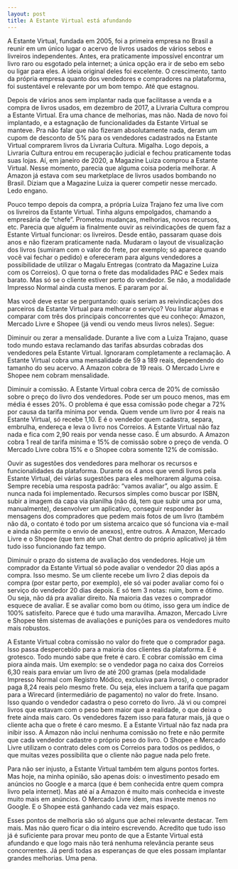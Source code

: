```yaml
---
layout: post
title: A Estante Virtual está afundando
---
```


A Estante Virtual, fundada em 2005, foi a primeira empresa no Brasil a reunir em um único lugar o acervo de livros usados de vários sebos e livreiros independentes. Antes, era praticamente impossível encontrar um livro raro ou esgotado pela internet; a única opção era ir de sebo em sebo ou ligar para eles. A ideia original deles foi excelente. O crescimento, tanto da própria empresa quanto dos vendedores e compradores na plataforma, foi sustentável e relevante por um bom tempo. Até que estagnou.

Depois de vários anos sem implantar nada que facilitasse a venda e a compra de livros usados, em dezembro de 2017, a Livraria Cultura comprou a Estante Virtual. Era uma chance de melhorias, mas não. Nada de novo foi implantado, e a estagnação de funcionalidades da Estante Virtual se manteve. Pra não falar que não fizeram absolutamente nada, deram um cupom de desconto de 5% para os vendedores cadastrados na Estante Virtual comprarem livros da Livraria Cultura. Migalha. Logo depois, a Livraria Cultura entrou em recuperação judicial e fechou praticamente todas suas lojas. Aí, em janeiro de 2020, a Magazine Luiza comprou a Estante Virtual. Nesse momento, parecia que alguma coisa poderia melhorar. A Amazon já estava com seu marketplace de livros usados bombando no Brasil. Diziam que a Magazine Luiza ia querer competir nesse mercado. Ledo engano.

Pouco tempo depois da compra, a própria Luiza Trajano fez uma live com os livreiros da Estante Virtual. Tinha alguns empolgados, chamando a empresária de “chefe”. Prometeu mudanças, melhorias, novos recursos, etc. Parecia que alguém ia finalmente ouvir as reivindicações de quem faz a Estante Virtual funcionar: os livreiros. Desde então, passaram quase dois anos e não fizeram praticamente nada. Mudaram o layout de visualização dos livros (sumiram com o valor do frete, por exemplo; só aparece quando você vai fechar o pedido) e ofereceram para alguns vendedores a possibilidade de utilizar o Magalu Entregas (contrato da Magazine Luiza com os Correios). O que torna o frete das modalidades PAC e Sedex mais barato. Mas só se o cliente estiver perto do vendedor. Se não, a modalidade Impresso Normal ainda custa menos. E pararam por aí.

Mas você deve estar se perguntando: quais seriam as reivindicações dos parceiros da Estante Virtual para melhorar o serviço? Vou listar algumas e comparar com três dos principais concorrentes que eu conheço: Amazon, Mercado Livre e Shopee (já vendi ou vendo meus livros neles). Segue:

Diminuir ou zerar a mensalidade. Durante a live com a Luiza Trajano, quase todo mundo estava reclamando das tarifas absurdas cobradas dos vendedores pela Estante Virtual. Ignoraram completamente a reclamação. A Estante Virtual cobra uma mensalidade de 59 a 189 reais, dependendo do tamanho do seu acervo. A Amazon cobra de 19 reais. O Mercado Livre e Shopee nem cobram mensalidade.

Diminuir a comissão. A Estante Virtual cobra cerca de 20% de comissão sobre o preço do livro dos vendedores. Pode ser um pouco menos, mas em média é esses 20%. O problema é que essa comissão pode chegar a 72% por causa da tarifa mínima por venda. Quem vende um livro por 4 reais na Estante Virtual, só recebe 1,10. E é o vendedor quem cadastra, separa, embrulha, endereça e leva o livro nos Correios. A Estante Virtual não faz nada e fica com 2,90 reais por venda nesse caso. É um absurdo. A Amazon cobra 1 real de tarifa mínima e 15% de comissão sobre o preço de venda. O Mercado Livre cobra 15% e o Shopee cobra somente 12% de comissão.

Ouvir as sugestões dos vendedores para melhorar os recursos e funcionalidades da plataforma. Durante os 4 anos que vendi livros pela Estante Virtual, dei várias sugestões para eles melhorarem alguma coisa. Sempre recebia uma resposta padrão: “vamos avaliar”, ou algo assim. E nunca nada foi implementado. Recursos simples como buscar por ISBN, subir a imagem da capa via planilha (não dá, tem que subir uma por uma, manualmente), desenvolver um aplicativo, conseguir responder às mensagens dos compradores que pedem mais fotos de um livro (também não dá, o contato é todo por um sistema arcaico que só funciona via e-mail e ainda não permite o envio de anexos), entre outros. A Amazon, Mercado Livre e o Shopee (que tem até um Chat dentro do próprio aplicativo) já têm tudo isso funcionando faz tempo.

Diminuir o prazo do sistema de avaliação dos vendedores. Hoje um comprador da Estante Virtual só pode avaliar o vendedor 20 dias após a compra. Isso mesmo. Se um cliente recebe um livro 2 dias depois da compra (por estar perto, por exemplo), ele só vai poder avaliar como foi o serviço do vendedor 20 dias depois. E só tem 3 notas: ruim, bom e ótimo. Ou seja, não dá pra avaliar direito. Na maioria das vezes o comprador esquece de avaliar. E se avaliar como bom ou ótimo, isso gera um índice de 100% satisfeito. Parece que é tudo uma maravilha. Amazon, Mercado Livre e Shopee têm sistemas de avaliações e punições para os vendedores muito mais robustos.

A Estante Virtual cobra comissão no valor do frete que o comprador paga. Isso passa despercebido para a maioria dos clientes da plataforma. E é grotesco. Todo mundo sabe que frete é caro. E cobrar comissão em cima piora ainda mais. Um exemplo: se o vendedor paga no caixa dos Correios 6,30 reais para enviar um livro de até 200 gramas (pela modalidade Impresso Normal com Registro Módico, exclusiva para livros), o comprador paga 8,24 reais pelo mesmo frete. Ou seja, eles incluem a tarifa que pagam para a Wirecard (intermediário de pagamento) no valor do frete. Insano. Isso quando o vendedor cadastra o peso correto do livro. Já vi ou comprei livros que estavam com o peso bem maior que a realidade, o que deixa o frete ainda mais caro. Os vendedores fazem isso para faturar mais, já que o cliente acha que o frete é caro mesmo. E a Estante Virtual não faz nada pra inibir isso. A Amazon não inclui nenhuma comissão no frete e não permite que cada vendedor cadastre o próprio peso do livro. O Shopee e Mercado Livre utilizam o contrato deles com os Correios para todos os pedidos, o que muitas vezes possibilita que o cliente não pague nada pelo frete.

Para não ser injusto, a Estante Virtual também tem alguns pontos fortes. Mas hoje, na minha opinião, são apenas dois: o investimento pesado em anúncios no Google e a marca (que é bem conhecida entre quem compra livro pela internet). Mas até aí a Amazon é muito mais conhecida e investe muito mais em anúncios. O Mercado Livre idem, mas investe menos no Google. E o Shopee está ganhando cada vez mais espaço.

Esses pontos de melhoria são só alguns que achei relevante destacar. Tem mais. Mas não quero ficar o dia inteiro escrevendo. Acredito que tudo isso já é suficiente para provar meu ponto de que a Estante Virtual está afundando e que logo mais não terá nenhuma relevância perante seus concorrentes. Já perdi todas as esperanças de que eles possam implantar grandes melhorias. Uma pena.
